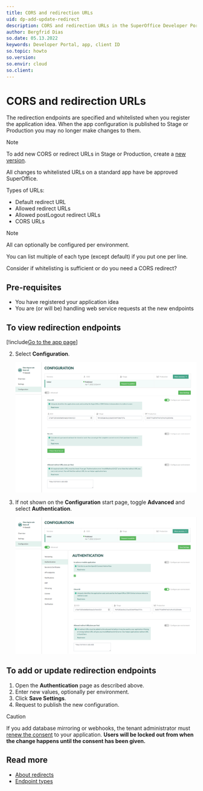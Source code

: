 ```yaml
---
title: CORS and redirection URLs
uid: dp-add-update-redirect
description: CORS and redirection URLs in the SuperOffice Developer Portal.
author: Bergfrid Dias
so.date: 05.13.2022
keywords: Developer Portal, app, client ID
so.topic: howto
so.version:
so.envir: cloud
so.client:
---
```


# CORS and redirection URLs

The redirection endpoints are specified and whitelisted when you register the application idea. When the app configuration is published to Stage or Production you may no longer make changes to them.

> [!NOTE]
> To add new CORS or redirect URLs in Stage or Production, create a [new version][5].

All changes to whitelisted URLs on a standard app have be approved SuperOffice.

Types of URLs:

* Default redirect URL
* Allowed redirect URLs
* Allowed postLogout redirect URLs
* CORS URLs

> [!NOTE]
> All can optionally be configured per environment.
>
> You can list multiple of each type (except default) if you put one per line.
>
> Consider if whitelisting is sufficient or do you need a CORS redirect?

## Pre-requisites

* You have registered your application idea
* You are (or will be) handling web service requests at the new endpoints

## To view redirection endpoints

<!-- markdownlint-disable MD029 -->
[!include[Go to the app page](../includes/go-to-app-page.md)]
<!-- List starts in the include. Next line MUST be 2. -->
2. Select **Configuration**.

    ![Allowed redirects -screenshot][img1]

3. If not shown on the **Configuration** start page, toggle **Advanced** and select **Authentication**.

    ![Application configuration: authentication URLs -screenshot][img2]
<!-- markdownlint-enable MD029 -->

## To add or update redirection endpoints

1. Open the **Authentication** page as described above.
2. Enter new values, optionally per environment.
3. Click **Save Settings**.
4. Request to publish the new configuration.

> [!CAUTION]
> If you add database mirroring or webhooks, the tenant administrator must [renew the consent][4] to your application. **Users will be locked out from when the change happens until the consent has been given.**

## Read more

* [About redirects][1]
* [Endpoint types][2]

<!-- Referenced links -->
[1]: ../../apps/redirects/index.md
[2]: ../../apps/redirects/endpoint-types.md
[4]: ../../apps/provisioning/get-consent.md
[5]: ../versioning.md

<!-- Referenced images -->
[img1]: media/allowed-redirects.png
[img2]: media/app-authentication.png